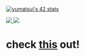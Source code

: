  [![yumatsui's 42 stats](https://badge.mediaplus.ma/colorfulwaves/yumatsui)](https://github.com/oakoudad/badge42)
 
 <p align="leading">
  <a href="https://skillicons.dev">
    <img src="https://skillicons.dev/icons?i=c,cpp,androidstudio,kotlin,python,html,css,js,react" />
   <img src="https://skillicons.dev/icons?i=bootstrap,tailwind,blender,aws,docker,firebase,nginx,wordpress,github" />
  </a>
</p>


# check [this](https://yuma.poco-vision.com) out! 
